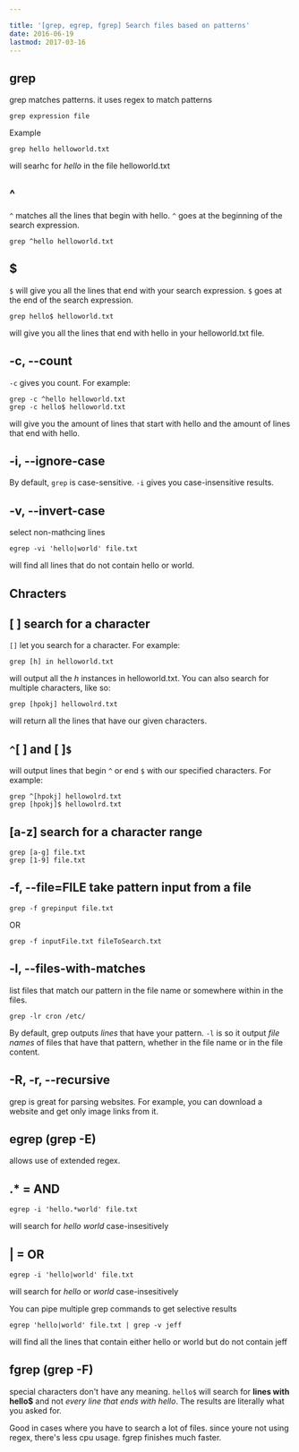 ```yaml
---

title: '[grep, egrep, fgrep] Search files based on patterns'
date: 2016-06-19
lastmod: 2017-03-16
---
```


grep
---
grep matches patterns. it uses regex to match patterns

    grep expression file

Example

    grep hello helloworld.txt

will searhc for _hello_ in the file helloworld.txt

## ^
`^` matches all the lines that begin with hello. `^` goes at the beginning of the search expression.

    grep ^hello helloworld.txt

## $
`$` will give you all the lines that end with your search expression. `$` goes at the end of the search expression.

    grep hello$ helloworld.txt 

will give you all the lines that end with hello in your helloworld.txt file.

## -c, --count
`-c` gives you count. For example:

    grep -c ^hello helloworld.txt
    grep -c hello$ helloworld.txt
will give you the amount of lines that start with hello and the amount of lines that end with hello.

## -i, --ignore-case
By default, `grep` is case-sensitive. `-i` gives you case-insensitive results.

## -v, --invert-case
select non-mathcing lines

    egrep -vi 'hello|world' file.txt

will find all lines that do not contain hello or world.

## Chracters
## [ ] search for a character
`[]` let you search for a character. For example:

    grep [h] in helloworld.txt

will output all the _h_ instances in helloworld.txt. You can also search for multiple characters, like so:

    grep [hpokj] hellowolrd.txt
will return all the lines that have our given characters.

## `^`[ ] and [ ]`$`
will output lines that begin `^` or end `$` with our specified characters. For example:

    grep ^[hpokj] hellowolrd.txt
    grep [hpokj]$ hellowolrd.txt

## [a-z] search for a character range

    grep [a-g] file.txt
    grep [1-9] file.txt

## -f, --file=FILE take pattern input from a file

    grep -f grepinput file.txt
OR

    grep -f inputFile.txt fileToSearch.txt

## -l, --files-with-matches
list files that match our pattern in the file name or somewhere within in the files.

    grep -lr cron /etc/

By default, grep outputs _lines_ that have your pattern. `-l` is so it output _file names_ of files that have that pattern, whether in the file name or in the file content.
## -R, -r, --recursive

grep is great for parsing websites. For example, you can download a website and get only image links from it.


egrep (grep -E)
---
allows use of extended regex.

## .* = AND

    egrep -i 'hello.*world' file.txt
will search for _hello world_ case-insesitively

## | = OR

    egrep -i 'hello|world' file.txt
will search for _hello_ or _world_ case-insesitively

You can pipe multiple grep commands to get selective results

    egrep 'hello|world' file.txt | grep -v jeff
will find all the lines that contain either hello or world but do not contain jeff

fgrep (grep -F)
---
special characters don't have any meaning. `hello$` will search for **lines with hello$** and not _every line that ends with hello_. The results are literally what you asked for.

Good in cases where you have to search a lot of files. since youre not using regex, there's less cpu usage. fgrep finishes much faster.
